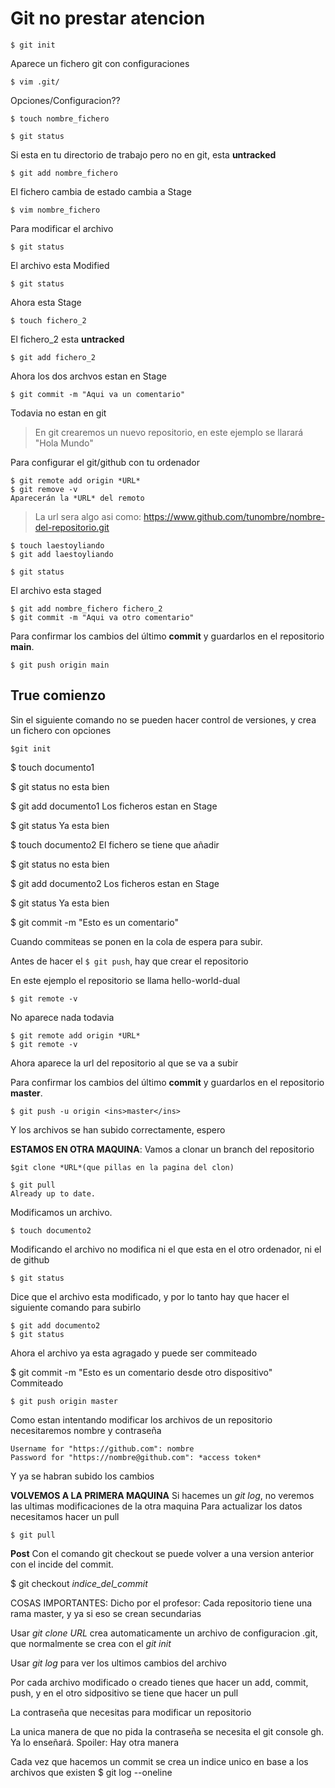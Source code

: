 # Git no prestar atencion
```
$ git init
```
Aparece un fichero git con configuraciones
```
$ vim .git/
```
Opciones/Configuracion??
```
$ touch nombre_fichero

$ git status
```
Si esta en tu directorio de trabajo pero no en git, esta **untracked**
```
$ git add nombre_fichero
```
El fichero cambia de estado cambia a Stage
```
$ vim nombre_fichero
```
Para modificar el archivo
```
$ git status
```
El archivo esta Modified
```
$ git status
```
Ahora esta Stage
```
$ touch fichero_2
```
El fichero_2 esta **untracked**
```
$ git add fichero_2
```
Ahora los dos archvos estan en Stage
```
$ git commit -m "Aqui va un comentario"
```
Todavia no estan en git

>En git crearemos un nuevo repositorio, en este ejemplo se llarará "Hola Mundo"



Para configurar el git/github con tu ordenador
```
$ git remote add origin *URL*
$ git remove -v
Aparecerán la *URL* del remoto
```

> La url sera algo asi como:
> https://www.github.com/tunombre/nombre-del-repositorio.git
```
$ touch laestoyliando
$ git add laestoyliando
```
```
$ git status
```
El archivo esta staged
```
$ git add nombre_fichero fichero_2
$ git commit -m "Aqui va otro comentario"
```
Para confirmar los cambios del último **commit** y guardarlos en el repositorio **main**.
```
$ git push origin main
```

## True comienzo

Sin el siguiente comando no se pueden hacer control de versiones, y crea un fichero con opciones
```
$git init
```

$ touch documento1

$ git status
no esta bien

$ git add documento1
Los ficheros estan en Stage

$ git status
Ya esta bien 

$ touch documento2
El fichero se tiene que añadir

$ git status
no esta bien

$ git add documento2
Los ficheros estan en Stage

$ git status
Ya esta bien 

$ git commit -m "Esto es un comentario"

Cuando commiteas se ponen en la cola de espera para subir.


Antes de hacer el `$ git push`, hay que crear el repositorio

En este ejemplo el repositorio se llama hello-world-dual

```
$ git remote -v
```
No aparece nada todavia
```
$ git remote add origin *URL*
$ git remote -v
```
Ahora aparece la url del repositorio al que se va a subir

Para confirmar los cambios del último **commit** y guardarlos en el repositorio **master**.
```
$ git push -u origin <ins>master</ins>
```
Y los archivos se han subido correctamente, espero

**ESTAMOS EN OTRA MAQUINA**: Vamos a clonar un branch del repositorio
```
$git clone *URL*(que pillas en la pagina del clon)
```
```
$ git pull
Already up to date.
```
Modificamos un archivo.
```
$ touch documento2
```
Modificando el archivo no modifica ni el que esta en el otro ordenador, ni el de github
```
$ git status
```
Dice que el archivo esta modificado, y por lo tanto hay que hacer el siguiente comando para subirlo
```
$ git add documento2
$ git status
```
Ahora el archivo ya esta agragado y puede ser commiteado

$ git commit -m "Esto es un comentario desde otro dispositivo"
Commiteado

```
$ git push origin master
```
Como estan intentando modificar los archivos de un repositorio necesitaremos nombre y contraseña
```
Username for "https://github.com": nombre
Password for "https://nombre@github.com": *access token*
```
Y ya se habran subido los cambios

**VOLVEMOS A LA PRIMERA MAQUINA**
Si hacemes un *git log*, no veremos las ultimas modificaciones de la otra maquina
Para actualizar los datos necesitamos hacer un pull
```
$ git pull
```

**Post**
Con el comando git checkout se puede volver a una version anterior con el incide del commit.

$ git checkout *indice_del_commit*


COSAS IMPORTANTES:
Dicho por el profesor: Cada repositorio tiene una rama master, y ya si eso se crean secundarias

Usar *git clone URL* crea automaticamente un archivo de configuracion .git, que normalmente se crea con el *git init*

Usar *git log* para ver los ultimos cambios del archivo

Por cada archivo modificado o creado tienes que hacer un add, commit, push, y en el otro sidpositivo se tiene que hacer un pull

La contraseña que necesitas para modificar un repositorio

La unica manera de que no pida la contraseña se necesita el git console gh. Ya lo enseñará. Spoiler: Hay otra manera

Cada vez que hacemos un commit se crea un indice unico en base a los archivos que existen
$ git log --oneline